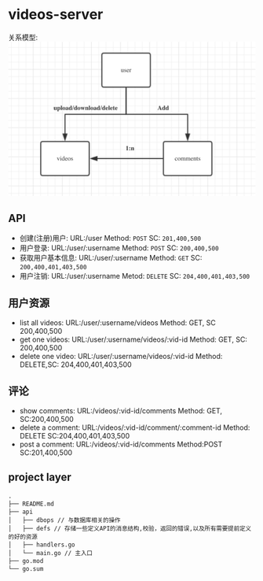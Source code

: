 # videos-server
关系模型:
![](imgs/desgin.png)

## API
- 创建(注册)用户: URL:/user Method: `POST` SC: `201,400,500`
- 用户登录: URL:/user/:username Method: `POST` SC: `200,400,500`
- 获取用户基本信息: URL:/user/:username Method: `GET` SC: `200,400,401,403,500`
- 用户注销: URL:/user/:username Metod: `DELETE` SC: `204,400,401,403,500`

## 用户资源
- list all videos: URL:/user/:username/videos Method: GET, SC 200,400,500
- get one videos: URL:/user/:username/videos/:vid-id Method: GET, SC: 200,400,500
- delete one video: URL:/user/:username/videos/:vid-id Method: DELETE,SC: 204,400,401,403,500

## 评论
- show comments: URL:/videos/:vid-id/comments Method: GET, SC:200,400,500
- delete a comment: URL:/videos/:vid-id/comment/:comment-id Method: DELETE SC:204,400,401,403,500
- post a comment: URL:/videos/:vid-id/comments Method:POST SC:201,400,500

## project layer
```
.
├── README.md
├── api
│   ├── dbops // 与数据库相关的操作
│   ├── defs // 存储一些定义API的消息结构,校验，返回的错误,以及所有需要提前定义的好的资源
│   ├── handlers.go
│   └── main.go // 主入口
├── go.mod
└── go.sum

```

